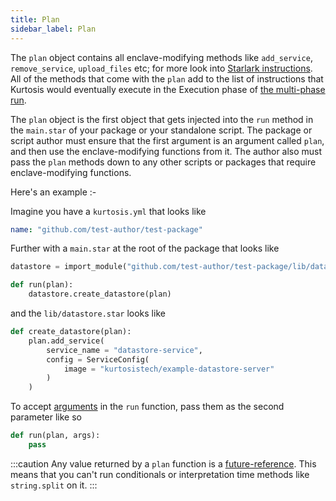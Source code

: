 ```yaml
---
title: Plan
sidebar_label: Plan
---
```


The `plan` object contains all enclave-modifying methods like `add_service`, `remove_service`, `upload_files` etc; for more look into [Starlark instructions][starlark-instructions]. All of the methods that come with the `plan` add to the list of instructions that Kurtosis would eventually execute in the Execution phase of [the multi-phase run][multi-phase-runs].

The `plan` object is the first object that gets injected into the `run` method in the `main.star` of your package or your standalone script. The package or script author must ensure that the first argument is an argument called `plan`, and then use the enclave-modifying functions from it. The author also must pass the `plan` methods down to any other scripts or packages that require enclave-modifying functions.

Here's an example :-

Imagine you have a `kurtosis.yml` that looks like
```yaml
name: "github.com/test-author/test-package"
```

Further with a `main.star` at the root of the package that looks like
```py
datastore = import_module("github.com/test-author/test-package/lib/datastore.star")

def run(plan):
    datastore.create_datastore(plan)
```

and the `lib/datastore.star` looks like
```py
def create_datastore(plan):
    plan.add_service(
        service_name = "datastore-service",
        config = ServiceConfig(
            image = "kurtosistech/example-datastore-server"
        )
    )
```

To accept [arguments][arguments] in the `run` function, pass them as the second parameter like so

```py
def run(plan, args):
    pass
```

:::caution
Any value returned by a `plan` function is a [future-reference][future-reference]. This means that you can't run conditionals or interpretation time methods like `string.split` on it.
:::

<!------------------ ONLY LINKS BELOW HERE -------------------->
[future-reference]: ./future-references.md
[starlark-instructions]: ./starlark-instructions.md
[arguments]: ./packages.md#arguments
[multi-phase-runs]: ./multi-phase-runs.md
